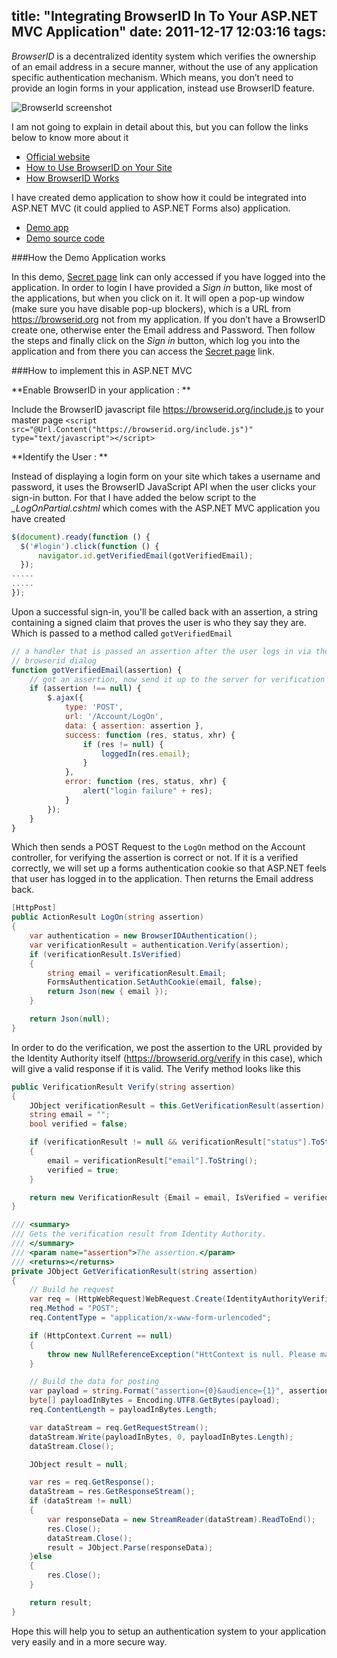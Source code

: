 title: "Integrating BrowserID In To Your ASP.NET MVC Application"
date: 2011-12-17 12:03:16
tags:
---

*BrowserID* is a decentralized identity system which verifies the ownership of an email address in a secure manner, without the use of any application specific authentication mechanism. Which means, you don’t need to provide an login forms in your application, instead use BrowserID feature.

![BrowserId screenshot](http://cdn.rajeeshcv.com/images/2011/12/20111217024113_BrowserID_4.png)

I am not going to explain in detail about this, but you can follow the links below to know more about it

* [Official website](https://browserid.org/)
* [How to Use BrowserID on Your Site](https://github.com/mozilla/browserid/wiki/How-to-Use-BrowserID-on-Your-Site)
* [How BrowserID Works](http://lloyd.io/how-browserid-works/)

I have created demo application to show how it could be integrated into ASP.NET MVC (it could applied to ASP.NET Forms also) application.

* [Demo app][demo]
* [Demo source code][code]


###How the Demo Application works

In this demo, [Secret page][1] link can only accessed if you have logged into the application. In order to login I have provided a *Sign in* button, like most of the applications, but when you click on it. It will open a pop-up window (make sure you have disable pop-up blockers), which is a URL from https://browserid.org not from my application. If you don’t have a BrowserID create one, otherwise enter the Email address and Password. Then follow the steps and finally click on the *Sign in* button, which log you into the application and from there you can access the [Secret page][1] link.

###How to implement this in ASP.NET MVC

**Enable BrowserID in your application : **

Include the BrowserID javascript file https://browserid.org/include.js to your master page
`<script src="@Url.Content("https://browserid.org/include.js")" type="text/javascript"></script>`


**Identify the User : **

Instead of displaying a login form on your site which takes a username and password, it uses the BrowserID JavaScript API when the user clicks your sign-in button. For that I have added the below script to the *_LogOnPartial.cshtml* which comes with the ASP.NET MVC application you have created

```js
$(document).ready(function () {
  $('#login').click(function () {
      navigator.id.getVerifiedEmail(gotVerifiedEmail);
  });
.....
.....
});
```

Upon a successful sign-in, you'll be called back with an assertion, a string containing a signed claim that proves the user is who they say they are. Which is passed to a method called `gotVerifiedEmail`

```js
// a handler that is passed an assertion after the user logs in via the
// browserid dialog
function gotVerifiedEmail(assertion) {
    // got an assertion, now send it up to the server for verification
    if (assertion !== null) {
        $.ajax({
            type: 'POST',
            url: '/Account/LogOn',
            data: { assertion: assertion },
            success: function (res, status, xhr) {
                if (res != null) {
                    loggedIn(res.email);
                }
            },
            error: function (res, status, xhr) {
                alert("login failure" + res);
            }
        });
    }
}
```

Which then sends a POST Request to the `LogOn` method on the Account controller, for verifying the assertion is correct or not. If it is a verified correctly, we will set up a forms authentication cookie so that ASP.NET feels that user has logged in to the application. Then returns the Email address back.

```cs
[HttpPost]
public ActionResult LogOn(string assertion)
{
    var authentication = new BrowserIDAuthentication();
    var verificationResult = authentication.Verify(assertion);
    if (verificationResult.IsVerified)
    {
        string email = verificationResult.Email;
        FormsAuthentication.SetAuthCookie(email, false);
        return Json(new { email });
    }

    return Json(null);
}
```

In order to do the verification, we post the assertion to the URL provided by the Identity Authority itself (https://browserid.org/verify in this case), which will give a valid response if it is valid. The Verify method looks like this

```cs
public VerificationResult Verify(string assertion)
{
    JObject verificationResult = this.GetVerificationResult(assertion);
    string email = "";
    bool verified = false;

    if (verificationResult != null && verificationResult["status"].ToString() == "okay")
    {
        email = verificationResult["email"].ToString();
        verified = true;
    }

    return new VerificationResult {Email = email, IsVerified = verified };
}

/// <summary>
/// Gets the verification result from Identity Authority.
/// </summary>
/// <param name="assertion">The assertion.</param>
/// <returns></returns>
private JObject GetVerificationResult(string assertion)
{
    // Build he request
    var req = (HttpWebRequest)WebRequest.Create(IdentityAuthorityVerificationUrl);
    req.Method = "POST";
    req.ContentType = "application/x-www-form-urlencoded";

    if (HttpContext.Current == null)
    {
        throw new NullReferenceException("HttContext is null. Please make sure that, your application is running in a web scenario");
    }

    // Build the data for posting
    var payload = string.Format("assertion={0}&audience={1}", assertion, HttpContext.Current.Request.Headers["Host"]);
    byte[] payloadInBytes = Encoding.UTF8.GetBytes(payload);
    req.ContentLength = payloadInBytes.Length;

    var dataStream = req.GetRequestStream();
    dataStream.Write(payloadInBytes, 0, payloadInBytes.Length);
    dataStream.Close();

    JObject result = null;

    var res = req.GetResponse();
    dataStream = res.GetResponseStream();
    if (dataStream != null)
    {
        var responseData = new StreamReader(dataStream).ReadToEnd();
        res.Close();
        dataStream.Close();
        result = JObject.Parse(responseData);
    }else
    {
        res.Close();
    }

    return result;
}
```

Hope this will help you to setup an authentication system to your application very easily and in a more secure way.

[Demo]: http://nbrowserid.apphb.com/
[Code]: https://github.com/cvrajeesh/NBrowserID
[1]: http://nbrowserid.apphb.com/Secret
